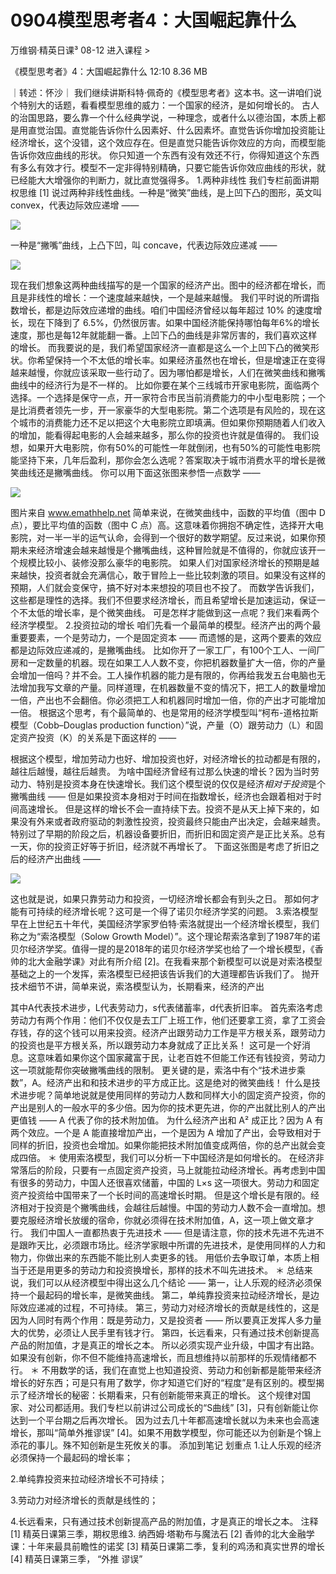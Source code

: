 # 0904模型思考者4：大国崛起靠什么


万维钢·精英日课³
08-12
进入课程 >

《模型思考者》4：大国崛起靠什么
12:10 8.36 MB

｜转述：怀沙｜
我们继续讲斯科特·佩奇的《模型思考者》这本书。这一讲咱们说个特别大的话题，看看模型思维的威力：一个国家的经济，是如何增长的。
古人的治国思路，要么靠一个什么经典学说，一种理念，或者什么以德治国，本质上都是用直觉治国。直觉能告诉你什么因素好、什么因素坏。直觉告诉你增加投资能让经济增长，这个没错，这个效应存在。但是直觉只能告诉你效应的方向，而模型能告诉你效应曲线的形状。
你只知道一个东西有没有效还不行，你得知道这个东西有多么有效才行。模型不一定非得特别精确，只要它能告诉你效应曲线的形状，就已经能大大增强你的判断力，就比直觉强得多。
1.两种非线性
我们专栏前面讲期权思维 [1] 说过两种非线性曲线。一种是“微笑”曲线，是上凹下凸的图形，英文叫 convex，代表边际效应递增 ——

![](https://raw.githubusercontent.com/dalong0514/selfstudy/master/图片链接/万维钢/2019211.jpg)

一种是“撇嘴”曲线，上凸下凹，叫 concave，代表边际效应递减 —— 

![](https://raw.githubusercontent.com/dalong0514/selfstudy/master/图片链接/万维钢/2019212.jpg)

现在我们想象这两种曲线描写的是一个国家的经济产出。图中的经济都在增长，而且是非线性的增长：一个速度越来越快，一个是越来越慢。
我们平时说的所谓指数增长，都是边际效应递增的曲线。咱们中国经济曾经以每年超过 10% 的速度增长，现在下降到了 6.5%，仍然很厉害。如果中国经济能保持哪怕每年6%的增长速度，那也是每12年就能翻一番。上凹下凸的曲线是非常厉害的，我们喜欢这样的增长。
而我要说的是，我们希望国家经济一直都是这么一个上凹下凸的微笑形状。你希望保持一个不太低的增长率。如果经济虽然也在增长，但是增速正在变得越来越慢，你就应该采取一些行动了。因为哪怕都是增长，人们在微笑曲线和撇嘴曲线中的经济行为是不一样的。
比如你要在某个三线城市开家电影院，面临两个选择。一个选择是保守一点，开一家符合市民当前消费能力的中小型电影院；一个是比消费者领先一步，开一家豪华的大型电影院。第二个选项是有风险的，现在这个城市的消费能力还不足以把这个大电影院立即填满。但如果你预期随着人们收入的增加，能看得起电影的人会越来越多，那么你的投资也许就是值得的。
我们设想，如果开大电影院，你有50%的可能性一年就倒闭，也有50%的可能性电影院能坚持下来，几年后盈利，那你会怎么选呢？答案取决于城市消费水平的增长是微笑曲线还是撇嘴曲线。
你可以用下面这张图来参悟一点数学 —— 

![](https://raw.githubusercontent.com/dalong0514/selfstudy/master/图片链接/万维钢/2019213.jpg)

图片来自 www.emathhelp.net
简单来说，在微笑曲线中，函数的平均值（图中 D 点），要比平均值的函数（图中 C 点）高。这意味着你拥抱不确定性，选择开大电影院，对一半一半的运气认命，会得到一个很好的数学期望。反过来说，如果你预期未来经济增速会越来越慢是个撇嘴曲线，这种冒险就是不值得的，你就应该开一个规模比较小、装修没那么豪华的电影院。
如果人们对国家经济增长的预期是越来越快，投资者就会充满信心，敢于冒险上一些比较刺激的项目。如果没有这样的预期，人们就会变保守，搞不好对本来想投的项目也不投了。
而数学告诉我们，这些都是理性的选择。我们不但要求经济增长，而且希望增长是加速运动，保证一个不太低的增长率，是个微笑曲线。
可是怎样才能做到这一点呢？我们来看两个经济学模型。
2.投资拉动的增长
咱们先看一个最简单的模型。经济产出的两个最重要要素，一个是劳动力，一个是固定资本 —— 而遗憾的是，这两个要素的效应都是边际效应递减的，是撇嘴曲线。
比如你开了一家工厂，有100个工人、一间厂房和一定数量的机器。现在如果工人人数不变，你把机器数量扩大一倍，你的产量会增加一倍吗？并不会。工人操作机器的能力是有限的，你再给我发五台电脑也无法增加我写文章的产量。同样道理，在机器数量不变的情况下，把工人的数量增加一倍，产出也不会翻倍。你必须把工人和机器同时增加一倍，你的产出才可能增加一倍。
根据这个思考，有个最简单的、也是常用的经济学模型叫“柯布-道格拉斯模型（Cobb–Douglas production function）”说，产量（O）跟劳动力（L）和固定资产投资（K）的关系是下面这样的 —— 

根据这个模型，增加劳动力也好、增加投资也好，对经济增长的拉动都是有限的，越往后越慢，越往后越贵。
为啥中国经济曾经有过那么快速的增长？因为当时劳动力、特别是投资本身在快速增长。我们这个模型说的仅仅是经济*相对于投资*是个撇嘴曲线 —— 但是如果投资本身相对于时间在指数增长，经济也会跟着相对于时间高速增长。
但是这样的增长不会一直持续下去。投资不是从天上掉下来的，如果没有外来或者政府驱动的刺激性投资，投资最终只能由产出决定，会越来越贵。特别过了早期的阶段之后，机器设备要折旧，而折旧和固定资产是正比关系。总有一天，你的投资正好等于折旧，经济就不再增长了。
下面这张图是考虑了折旧之后的经济产出曲线 —— 

![](https://raw.githubusercontent.com/dalong0514/selfstudy/master/图片链接/万维钢/2019214.jpg)

这也就是说，如果只靠劳动力和投资，一切经济增长都会有到头之日。
那如何才能有可持续的经济增长呢？这可是一个得了诺贝尔经济学奖的问题。
3.索洛模型
早在上世纪五十年代，美国经济学家罗伯特·索洛就提出一个经济增长模型，我们称之为“索洛模型（Solow Growth Model）”。这个理论帮索洛拿到了1987年的诺贝尔经济学奖。值得一提的是2018年的诺贝尔经济学奖也给了一个增长模型，《香帅的北大金融学课》对此有所介绍 [2]。在我看来那个新模型可以说是对索洛模型基础之上的一个发挥，索洛模型已经把该告诉我们的大道理都告诉我们了。
抛开技术细节不讲，简单来说，索洛模型认为，长期看来，经济的产出

其中A代表技术进步，L代表劳动力，s代表储蓄率，d代表折旧率。
首先索洛考虑劳动力有两个作用：他们不仅仅是去工厂上班工作，他们还要拿工资，拿了工资会存钱，存的这个钱可以用来投资。经济产出跟劳动力工作是平方根关系，跟劳动力的投资也是平方根关系，所以跟劳动力本身就成了正比关系！
这可是一个好消息。这意味着如果你这个国家藏富于民，让老百姓不但能工作还有钱投资，劳动力这一项就能帮你突破撇嘴曲线的限制。
更关键的是，索洛中有个“技术进步乘数”，A。经济产出和和技术进步的平方成正比。这是绝对的微笑曲线！
什么是技术进步呢？简单地说就是使用同样的劳动力人数和同样大小的固定资产投资，你的产出是别人的一般水平的多少倍。因为你的技术更先进，你的产出就比别人的产出更值钱 —— A 代表了你的技术附加值。
为什么经济产出和 A² 成正比？因为 A 有两个效应。一个是 A 能直接增加产出，一个是因为 A 增加了产出，会导致相对于同样的折旧，投资也会增加。如果你能把技术附加值变成两倍，你的总产出就会变成四倍。
＊
使用索洛模型，我们可以分析一下中国经济是如何增长的。
在经济非常落后的阶段，只要有一点固定资产投资，马上就能拉动经济增长。再考虑到中国有很多的劳动力，中国人还很喜欢储蓄，中国的 L×s 这一项很大。劳动力和固定资产投资给中国带来了一个长时间的高速增长时期。
但是这个增长是有限的。经济相对于投资是个撇嘴曲线，会越往后越慢。中国的劳动力人数不会一直增加。想要克服经济增长放缓的宿命，你就必须得在技术附加值，A，这一项上做文章才行。
我们中国人一直都热衷于先进技术 —— 但是请注意，你的技术先进不先进不是跟昨天比，必须跟市场比。经济学家眼中所谓的先进技术，是使用同样的人力和物力，你做出来的东西能不能比别人卖更多的钱。
用低价去争取订单，本质上相当于还是用更多的劳动力和投资换增长，那样的技术不叫先进技术。
＊
总结来说，我们可以从经济模型中得出这么几个结论 ——
第一，让人乐观的经济必须保持一个最起码的增长率，是微笑曲线。
第二，单纯靠投资来拉动经济增长，是边际效应递减的过程，不可持续。
第三，劳动力对经济增长的贡献是线性的，这是因为人同时有两个作用：既是劳动力，又是投资者 —— 所以要真正发挥人多力量大的优势，必须让人民手里有钱才行。
第四，长远看来，只有通过技术创新提高产品的附加值，才是真正的增长之本。
所以必须实现产业升级，中国才有出路。如果没有创新，你不但不能维持高速增长，而且想维持以前那样的乐观情绪都不行。
＊
不用数学的话，我们在直觉上也知道投资、劳动力和创新都是能带来经济增长的好东西；可是只有用了数学，你才知道它们好的“程度”是有区别的。模型揭示了经济增长的秘密：长期看来，只有创新能带来真正的增长。
这个规律对国家、对公司都适用。我们专栏以前讲过公司成长的“S曲线” [3]，只有创新能让你达到一个平台期之后再次增长。
因为过去几十年都高速增长就以为未来也会高速增长，那叫“简单外推谬误” [4]。如果不用数学模型，你可能还以为创新是个锦上添花的事儿。殊不知创新是生死攸关的事。
添加到笔记
划重点
1.让人乐观的经济必须保持一个最起码的增长率；

2.单纯靠投资来拉动经济增长不可持续；

3.劳动力对经济增长的贡献是线性的；

4.长远看来，只有通过技术创新提高产品的附加值，才是真正的增长之本。
注释
[1] 精英日课第三季，期权思维3. 纳西姆·塔勒布与魔法石
[2] 香帅的北大金融学课：十年来最具前瞻性的诺奖
[3] 精英日课第二季，复利的鸡汤和真实世界的增长
[4] 精英日课第三季， “外推 谬误”
